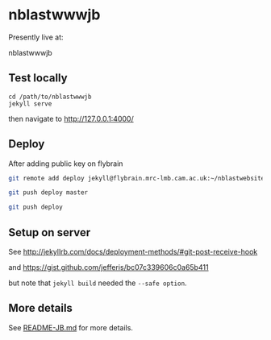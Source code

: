 # nblastwwwjb
Presently live at:

nblastwwwjb


## Test locally
```
cd /path/to/nblastwwwjb
jekyll serve
```
then navigate to http://127.0.0.1:4000/

## Deploy
After adding public key on flybrain

```sh
git remote add deploy jekyll@flybrain.mrc-lmb.cam.ac.uk:~/nblastwebsite.git

git push deploy master

git push deploy
```

## Setup on server

See http://jekyllrb.com/docs/deployment-methods/#git-post-receive-hook

and https://gist.github.com/jefferis/bc07c339606c0a65b411

but note that `jekyll build` needed the `--safe option`.

## More details

See [README-JB.md](README-JB.md) for more details.
